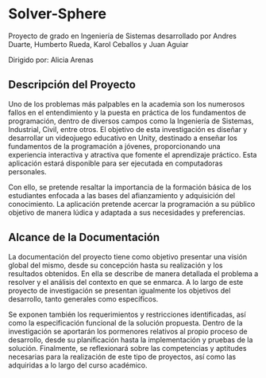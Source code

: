 # Solver-Sphere

Proyecto de grado en Ingeniería de Sistemas desarrollado por Andres Duarte, Humberto Rueda, Karol Ceballos y Juan Aguiar

Dirigido por: Alicia Arenas

## Descripción del Proyecto

Uno de los problemas más palpables en la academia son los numerosos fallos en el entendimiento y la puesta en práctica de los fundamentos de programación, dentro de diversos campos como la Ingeniería de Sistemas, Industrial, Civil, entre otros. El objetivo de esta investigación es diseñar y desarrollar un videojuego educativo en Unity, destinado a enseñar los fundamentos de la programación a jóvenes, proporcionando una experiencia interactiva y atractiva que fomente el aprendizaje práctico. Esta aplicación estará disponible para ser ejecutada en computadoras personales.

Con ello, se pretende resaltar la importancia de la formación básica de los estudiantes enfocada a las bases del afianzamiento y adquisición del conocimiento. La aplicación pretende acercar la programación a su público objetivo de manera lúdica y adaptada a sus necesidades y preferencias.

## Alcance de la Documentación

La documentación del proyecto tiene como objetivo presentar una visión global del mismo, desde su concepción hasta su realización y los resultados obtenidos. En ella se describe de manera detallada el problema a resolver y el análisis del contexto en que se enmarca. A lo largo de este proyecto de investigación se presentan igualmente los objetivos del desarrollo, tanto generales como específicos.

Se exponen también los requerimientos y restricciones identificadas, así como la especificación funcional de la solución propuesta. Dentro de la investigación se aportarán los pormenores relativos al propio proceso de desarrollo, desde su planificación hasta la implementación y pruebas de la solución. Finalmente, se reflexionará sobre las competencias y aptitudes necesarias para la realización de este tipo de proyectos, así como las adquiridas a lo largo del curso académico.
